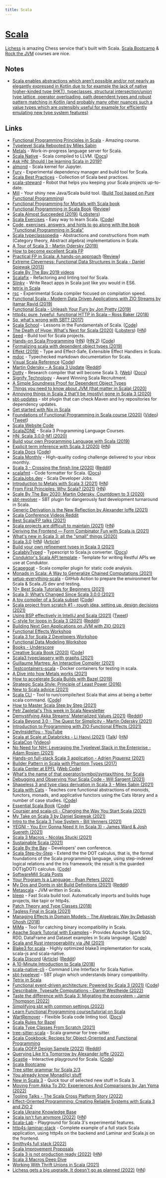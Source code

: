 ```yaml
---
title: Scala
---
```


# [Scala](https://www.scala-lang.org/)

[Lichess](https://github.com/lichess-org/lila) is amazing Chess service that's built with Scala. [Scala Bootcamp](https://github.com/evolution-gaming/scala-bootcamp) & [Rock the JVM](https://rockthejvm.com/) courses are nice.

## Notes

- [Scala enables abstractions which aren’t possible and/or not nearly as elegantly expressed in Kotlin due to for example the lack of native higher-kinded type (HKT), typeclasses, structural intersection/union type lattice, operator overloading, path dependent types and robust pattern matching in Kotlin (and probably many other nuances such a value types which are ostensibly useful for example for efficiently emulating new type system features)](https://www.reddit.com/r/scala/comments/ixjjmf/dotty_becomes_scala_3/)

## Links

- [Functional Programming Principles in Scala](https://www.coursera.org/learn/progfun1) - Amazing course.
- [Typelevel Scala Rebooted by Miles Sabin](https://www.youtube.com/watch?v=6H7FsMCuMMk)
- [Metals](https://github.com/scalameta/metals) - Work-in-progress language server for Scala.
- [Scala Native](https://github.com/scala-native/scala-native) - Scala compiled to LLVM. ([Docs](http://scala-native.org/))
- [Ask HN: Should I be learning Scala in 2019?](https://news.ycombinator.com/item?id=19011777)
- [almond](https://github.com/almond-sh/almond) - Scala kernel for Jupyter.
- [Fury](https://github.com/propensive/fury) - Experimental dependency manager and build tool for Scala.
- [Scala Best Practices](https://github.com/alexandru/scala-best-practices) - Collection of Scala best practices.
- [scala-steward](https://github.com/fthomas/scala-steward) - Robot that helps you keeping your Scala projects up-to-date.
- [Mill](https://github.com/lihaoyi/mill) - Your shiny new Java/Scala build tool. ([Build Tool based on Pure Functional Programming](https://www.youtube.com/watch?v=j6uThGxx-18))
- [Functional Programming for Mortals with Scala book](https://leanpub.com/fpmortals/read)
- [Functional Programming in Scala Book](https://www.manning.com/books/functional-programming-in-scala) ([Review](https://www.youtube.com/watch?v=SehqPOijwUg))
- [Scala Almost Succeeded (2019)](https://medium.com/@fommil/scala-almost-succeeded-c3b1028b02c5) ([Lobsters](https://lobste.rs/s/ku13t3/scala_almost_succeeded))
- [Scala Exercises](https://www.scala-exercises.org/) - Easy way to learn Scala. ([Code](https://github.com/scala-exercises/scala-exercises))
- [Code, exercises, answers, and hints to go along with the book "Functional Programming in Scala"](https://github.com/fpinscala/fpinscala)
- [Scala typeclassopedia](https://github.com/lemastero/scala_typeclassopedia) - Abstractions and constructions from math (Category theory, Abstract algebra) implementations in Scala.
- [A Tour of Scala 3 - Martin Odersky (2019)](https://www.youtube.com/watch?v=_Rnrx2lo9cw)
- [How to become excellent Scala FP](https://twitter.com/jdegoes/status/1095416683571728384)
- [Practical FP in Scala: A hands-on approach](https://leanpub.com/pfp-scala) ([Review](https://www.youtube.com/watch?v=fyy2XZ0xyP4))
- [Extreme Cleverness: Functional Data Structures in Scala - Daniel Spiewak (2013)](https://www.youtube.com/watch?v=pNhBQJN44YQ)
- [Scale By The Bay 2019 videos](https://www.youtube.com/watch?v=1WVjkP_G2cA&list=PLNESult6cnOlb1BAO4o2T3DdNbMnCpTjp)
- [Scalafix](https://github.com/scalacenter/scalafix) - Refactoring and linting tool for Scala.
- [Slinky](https://slinky.dev/) - Write React apps in Scala just like you would in ES6.
- [tetrix in Scala](http://eed3si9n.com/tetrix-in-scala/)
- [rsc](https://github.com/twitter/rsc) - Experimental Scala compiler focused on compilation speed.
- [Functional Scala - Modern Data Driven Applications with ZIO Streams by Itamar Ravid (2019)](https://www.youtube.com/watch?v=bbss7elSfxs)
- [Functional Scala - Unleash Your Fury by Jon Pretty (2019)](https://www.youtube.com/watch?v=PHjAKgdUMWI&list=PLjtl9Y7VJMWtZz3g0LjMhO54_KBL8Tfwl&index=8&t=0s)
- [http4s: pure, typeful, functional HTTP in Scala – Ross Baker (2018)](https://www.youtube.com/watch?v=urdtmx4h5LE)
- [So, what's wrong with SBT? (2017)](http://www.lihaoyi.com/post/SowhatswrongwithSBT.html)
- [Scala School](http://twitter.github.io/scala_school/) - Lessons in the Fundamentals of Scala. ([Code](https://github.com/twitter/scala_school))
- [The Death of Hype: What's Next for Scala (2020)](http://www.lihaoyi.com/post/TheDeathofHypeWhatsNextforScala.html) ([Lobsters](https://lobste.rs/s/5m7mtd/death_hype_what_s_next_for_scala)) ([HN](https://news.ycombinator.com/item?id=22830779))
- [Seed](https://github.com/tindzk/seed) - Build tool for Scala projects.
- [Hands-on Scala Programming](https://www.handsonscala.com/) ([HN](https://news.ycombinator.com/item?id=22914610)) ([HN 2](https://news.ycombinator.com/item?id=23421582)) ([Code](https://github.com/handsonscala/handsonscala))
- [Formalizing scala with dependent object types (2019)](https://uwspace.uwaterloo.ca/bitstream/handle/10012/15322/Rapoport_Marianna.pdf?sequence=7&isAllowed=y)
- [Effekt (2019)](http://ps.informatik.uni-tuebingen.de/publications/brachthaeuser19effekt.pdf) - Type and Effect-Safe, Extensible Effect Handlers in Scala.
- [mdoc](https://github.com/scalameta/mdoc) - Typechecked markdown documentation for Scala.
- [Visual Scala Reference](https://superruzafa.github.io/visual-scala-reference/) ([Code](https://github.com/superruzafa/visual-scala-reference))
- [Martin Odersky – A Scala 3 Update](https://www.youtube.com/watch?v=Z0w_pITUTyU) ([Reddit](https://www.reddit.com/r/scala/comments/hngs27/martin_odersky_a_scala_3_update/))
- [Dotty](https://github.com/lampepfl/dotty) - Research compiler that will become Scala 3. ([Web](https://dotty.epfl.ch/)) ([Docs](https://dotty.epfl.ch/docs/index.html))
- [Signify Technology](https://www.signifytechnology.com/) - Award Winning Scala Recruitment.
- [A Simple Soundness Proof for Dependent Object Types](https://arxiv.org/pdf/1706.03814.pdf)
- [Things you need to know about JVM (that matter in Scala) (2020)](https://leanpub.com/jvm-scala-book)
- [Annoying things in Scala 2 that’ll be (mostly) gone in Scala 3 (2020)](https://blog.softwaremill.com/annoying-things-in-scala-2-thatll-be-mostly-gone-in-scala-3-e1479a6d855c)
- [sbt-updates](https://github.com/rtimush/sbt-updates) - sbt plugin that can check Maven and Ivy repositories for dependency updates.
- [Get started with Nix in Scala](https://github.com/gvolpe/sbt-nix.g8)
- [Foundations of Functional Programming in Scala course (2020)](https://www.fp-tower.com/courses/foundations) ([Video](https://www.youtube.com/watch?v=OdPaWmRnAc4)) ([Tweet](https://twitter.com/JulienTruffaut/status/1318459887144361986))
- [Scala Website Code](https://github.com/scala/scala-lang)
- [ScalaZONE](https://scala.zone/) - Scala 3 Programming Language Courses.
- [HN: Scala 3.0.0-M1 (2020)](https://news.ycombinator.com/item?id=24986396)
- [Build your own Programming Language with Scala (2019)](https://www.lihaoyi.com/post/BuildyourownProgrammingLanguagewithScala.html)
- [Explicit term inference with Scala 3 (2020)](https://www.scala-lang.org/2020/11/06/explicit-term-inference-in-scala-3.html) ([HN](https://news.ycombinator.com/item?id=25031870))
- [Scala Docs](https://docs.scala-lang.org/) ([Code](https://github.com/scala/docs.scala-lang))
- [Scala Monthly](https://scalamonthly.com/) - High-quality coding challenge delivered to your inbox monthly.
- [Scala 3 - Crossing the finish line (2020)](https://www.scala-lang.org/blog/2020/12/15/scala-3-crossing-the-finish-line.html) ([Reddit](https://www.reddit.com/r/scala/comments/ke9p82/scala_3_crossing_the_finish_line/gg2woqv/))
- [scalafmt](https://github.com/scalameta/scalafmt) - Code formatter for Scala. ([Docs](https://scalameta.org/scalafmt/docs/installation.html))
- [ScalaJobs.dev](https://scalajobs.dev/) - Scala Developer Jobs.
- [Introduction to Metals with Scala 3 (2021)](https://medium.com/virtuslab/introduction-to-metals-with-scala-3-79ebf3120a95) ([HN](https://news.ycombinator.com/item?id=26012593))
- [From First Principles: Why Scala? (2021)](https://www.lihaoyi.com/post/FromFirstPrinciplesWhyScala.html) ([HN](https://news.ycombinator.com/item?id=26101435))
- [Scale By The Bay 2020: Martin Odersky, Countdown to 3 (2020)](https://www.youtube.com/watch?v=J-KDLrdlg78)
- [sbt-revolver](https://github.com/spray/sbt-revolver) - SBT plugin for dangerously fast development turnaround in Scala.
- [Generic Derivation is the New Reflection by Alexander Ioffe (2021)](https://www.youtube.com/watch?v=E9L1-rkYPng)
- [Scala Conference Videos Reddit](https://www.reddit.com/r/ScalaConferenceVideos/)
- [Best Scala/FP talks (2021)](https://www.reddit.com/r/scala/comments/m5sxk1/best_scalafp_talks/)
- [Scala projects are difficult to maintain (2021)](https://mungingdata.com/scala/maintenance-nightmare-upgrade/) ([HN](https://news.ycombinator.com/item?id=26539508))
- [Deriving the Frontend — Form Combinator Fun with Scala.js (2021)](https://www.youtube.com/watch?v=JHriftPO62I)
- [What's new in Scala 3: all the "small" things (2020)](https://www.youtube.com/watch?v=GCuskYmhvAc)
- [Scala 3.0](https://github.com/lampepfl/dotty/releases/tag/3.0.0) ([HN](https://news.ycombinator.com/item?id=27151732)) ([Article](https://www.scala-lang.org/blog/2021/05/14/scala3-is-here.html))
- [Build your own refinement types in Scala 3 (2021)](https://msitko.pl/blog/build-your-own-refinement-types-in-scala3.html)
- [ScalablyTyped](https://github.com/ScalablyTyped/Converter) - Typescript to Scala.js converter. ([Docs](https://scalablytyped.org/docs/readme.html))
- [Conduktor's Scala API template](https://github.com/conduktor/scala-api-template) - Template for writing Restful APIs we use at Conduktor.
- [Scapegoat](https://github.com/scapegoat-scala/scapegoat) - Scala compiler plugin for static code analysis.
- [Monads in Scala: A Way to Generalize Chained Computations (2021)](https://www.youtube.com/watch?v=a0C-RrncrYA)
- [setup-everything-scala](https://github.com/japgolly/setup-everything-scala) - GitHub Action to prepare the environment for Scala & Scala.JS dev and testing.
- [10+ Best Scala Tutorials for Beginners (2021)](https://medium.com/quick-code/top-tutorials-to-learn-scala-3a221bf4ef85)
- [Scala 3: What’s Changed Since Scala 3.0.0 (2021)](https://medium.com/scala-3/scala-3-whats-changed-since-scala-3-0-0-be0830c059f5)
- [A toy compiler of a Scala subset](https://mykolav.github.io/coollang-2020-fs/) ([Code](https://github.com/mykolav/coollang-2020-fs))
- [Scala project from scratch #1 - rough idea, setting up, design decisions (2021)](https://www.youtube.com/watch?v=EIE-6gx_qi0)
- [Using BSP effectively in IntelliJ and Scala (2021)](https://hmemcpy.com/2021/09/bsp-and-intellij/) ([Tweet](https://twitter.com/hmemcpy/status/1439862579682217984))
- [C-style for loops in Scala 3 (2021)](https://august.nagro.us/scala-for-loop.html) ([Reddit](https://www.reddit.com/r/scala/comments/ps8u5h/fast_cstyle_for_loops_in_scala_3/))
- [Building Next Gen Applications on JVM with ZIO (2021)](https://www.capitalone.com/tech/software-engineering/building-on-jvm-with-zio/)
- [Functional Effects Workshop](https://github.com/jdegoes/functional-effects)
- [Scala 3 for Scala 2 Developers Workshop](https://github.com/jdegoes/scala3-for-scala2-developers)
- [Functional Data Modeling Workshop](https://github.com/jdegoes/functional-data-modeling)
- [Books - Underscore](https://underscore.io/books/)
- [Creative Scala Book (2020)](https://www.creativescala.org/creative-scala.html) ([Code](https://github.com/creativescala/creative-scala))
- [Scala3 typeclassery with graphs (2021)](https://fabianmurariu.github.io/posts/scala3-typeclassery-graphs/)
- [Guillaume Martres: An Interactive Compiler (2021)](https://open.spotify.com/episode/0qgBKpc78aBMldBdANoqnR)
- [Testcontainers-scala](https://github.com/testcontainers/testcontainers-scala) - Docker containers for testing in scala.
- [A Dive into how Metals works (2021)](https://www.youtube.com/watch?v=fpzN_vTBy18)
- [How to accelerate Scala Builds with Bazel (2019)](https://databricks.com/blog/2019/02/27/speedy-scala-builds-with-bazel-at-databricks.html)
- [Strategic Scala Style: Principle of Least Power (2016)](https://www.lihaoyi.com/post/StrategicScalaStylePrincipleofLeastPower.html)
- [New to Scala advice (2021)](https://www.reddit.com/r/scala/comments/q85nu1/new_to_scala/)
- [Scala CLI](https://scala-cli.virtuslab.org/) - Tool to run/compile/test Scala that aims at being a better scala command. ([Code](https://github.com/VirtusLab/scala-cli))
- [How to Master Scala Step by Step (2021)](https://scalac.io/blog/scala-isnt-hard-how-to-master-scala-step-by-step/)
- [Petr Zapletal's This week in Scala Newsletter](https://petr-zapletal.medium.com/)
- [Demystifying Akka Streams' Materialized Values (2021)](http://nivox.github.io/posts/akka-stream-materialized-values/) ([Reddit](https://www.reddit.com/r/scala/comments/qja6m6/demystifying_akka_streams_materialized_values/))
- [Scala Beyond 3.0 - The Quest for Simplicity - Martin Odersky (2021)](https://www.youtube.com/watch?v=NXTjnowBx-c)
- [Introduction to Programming with ZIO Functional Effects (2021)](https://scalac.io/blog/introduction-to-programming-with-zio-functional-effects/)
- [DevInsideYou - YouTube](https://www.youtube.com/c/DevInsideYou/playlists)
- [Scala at Scale at Databricks - Li Haoyi (2021)](https://databricks.com/blog/2021/12/03/scala-at-scale-at-databricks.html) ([Talk](https://www.youtube.com/watch?app=desktop&v=UiN6yZPAYww)) ([HN](https://news.ycombinator.com/item?id=29505512))
- [ScalaCon](http://www.scalacon.org/) ([Videos](https://www.youtube.com/channel/UCEvZRFnLl65Dg1sMgb8yIBQ/videos))
- [No Need for NIH: Leveraging the Typelevel Stack in the Enterprise - Adam Rosien (2021)](https://www.youtube.com/watch?v=KjDG9c5zuKs)
- [Hands-on full-stack Scala 3 application - Adrien Piquerez (2021)](https://www.youtube.com/watch?v=Gs-sMpUZiEo)
- [Builder Pattern in Scala with Phantom Types (2017)](https://medium.com/@maximilianofelice/builder-pattern-in-scala-with-phantom-types-3e29a167e863)
- [Scala Center at EPFL](https://scala.epfl.ch/) ([Web Code](https://github.com/scala/scala.epfl.ch))
- [What's the name of that operator/symbol/syntax/thing, for Scala](https://github.com/andyscott/scala-whats-that-called)
- [Debugging and Observing Your Scala Code - Will Sargent (2021)](https://www.youtube.com/watch?v=wPpyWz2zEmM)
- [Shapeless 3 and type class derivation in Scala 3 - Miles Sabin (2021)](https://www.youtube.com/watch?v=CFyypCbLRAo)
- [Scala with Cats](https://www.scalawithcats.com/) - Teaches core functional abstractions of monoids, functors, monads, and applicative functors using the Cats library and a number of case studies. ([Code](https://github.com/scalawithcats/scala-with-cats))
- [Essential Scala Book](https://underscore.io/books/essential-scala/) ([Code](https://github.com/underscoreio/essential-scala))
- [Coursier and scala-cli - Changing the Way You Start Scala (2021)](https://www.tooling-talks.com/episode-7)
- [My Take on Scala 3 by Daniel Spiewak (2021)](https://www.youtube.com/watch?v=uonhcMvfT1E)
- [Intro to the Scala 3 Type System - Bill Venners (2021)](https://www.youtube.com/watch?v=vuTFg5g_f6w)
- [YEGNI - You Errr Gonna Need It (in Scala 3) - James Ward & Josh Suereth (2021)](https://www.youtube.com/watch?v=ZGD00jcMKnY)
- [Scala 3 Macros - Nicolas Stucki (2021)](https://www.youtube.com/watch?v=BbTZi8siN28)
- [Sustainable Scala (2021)](https://www.scala-lang.org/blog/2021/12/14/sustainable-scala.html)
- [Scale By the Bay](https://www.scale.bythebay.io/) - Developers' own conference.
- [Scala Step-by-Step](https://dot-iris.github.io/) - Extend the the DOT calculus, that is, the formal foundations of the Scala programming language, using step-indexed logical relations and the Iris framework; the result is the guarded DOT(gDOT) calculus. ([Code](https://github.com/Blaisorblade/dot-iris))
- [SoftwareMill Scala Posts](https://softwaremill.com/blog/#tags=scala)
- [Your Program Is a Language - Ryan Peters (2021)](https://www.youtube.com/watch?v=7kYqH5XTP18)
- [My Dos and Donts in sbt Build Definitions (2021)](https://www.chris-kipp.io/blog/my-dos-and-donts-in-sbt-build-definitions) ([Reddit](https://www.reddit.com/r/scala/comments/rjyse0/my_dos_and_donts_in_sbt_build_definitions/))
- [Metascala](https://github.com/lihaoyi/Metascala) - JVM written in Scala.
- [bleep](https://github.com/oyvindberg/bleep) - Fast Scala build tool. Automatically imports and builds huge projects, like tapir or http4s.
- [Patch Theory and Type Classes (2018)](https://blog.gnieh.org/posts/2018/03/17/patch-theory-and-typeclasses/)
- [Tagless Final in Scala (2021)](https://www.youtube.com/watch?v=m3Qh-MmWpbM)
- [Managing Effects in Domain Models - The Algebraic Way by Debasish Ghosh (2018)](https://www.youtube.com/watch?v=wmrbVjjBRXM)
- [MiMa](https://github.com/lightbend/mima) - Tool for catching binary incompatibility in Scala.
- [Apache Spark Tutorial with Examples](https://sparkbyexamples.com/) - Provides Apache Spark SQL, RDD, DataFrame and Dataset examples in Scala language. ([Code](https://github.com/spark-examples/spark-scala-examples))
- [Scala and Rust interoperability via JNI (2021)](https://engineering.avast.io/scala-and-rust-interoperability-via-jni/)
- [Blake3 for scala](https://github.com/kcrypt/scala-blake3) - Highly optimized blake3 implementation for scala, scala-js and scala-native.
- [Scala Discord](https://discord.com/invite/scala) ([Article](https://www.scala-lang.org/blog/2021/12/21/discord.html)) ([Reddit](https://www.reddit.com/r/scala/comments/rlgmrf/discord_is_scalas_main_chat_platform_now_bye/))
- [A 10-Minute Introduction to Scala (2018)](https://itnext.io/a-10-minute-introduction-to-scala-d1fed19eb74c)
- [scala-native-cli](https://github.com/scala-native/scala-native-cli) - Command Line Interface for Scala Native.
- [sbt-typelevel](https://github.com/typelevel/sbt-typelevel) - SBT plugin which understands binary compatibility.
- [Tetrix in Scala](https://eed3si9n.com/tetrix-in-scala/)
- [Functional event-driven architecture: Powered by Scala 3 (2021)](https://leanpub.com/feda) ([Code](https://github.com/gvolpe/trading))
- [Describable, Typesafe Computations - Daniel Westheide (2022)](https://www.youtube.com/watch?v=b3qUNnJYXb4)
- [Taste the difference with Scala 3: Migrating the ecosystem - Jamie Thompson (2022)](https://www.youtube.com/watch?v=k-eP7SPjcwE)
- [Simplifying sbt with common settings (2022)](https://eed3si9n.com/simplifying-sbt-with-common-settings/)
- [Learn Functional Programming course/tutorial on Scala](https://github.com/dehun/learn-fp)
- [WartRemover](https://github.com/wartremover/wartremover) - Flexible Scala code linting tool. ([Docs](https://www.wartremover.org/))
- [Scala Rules for Bazel](https://github.com/bazelbuild/rules_scala)
- [Scala Type Classes From Scratch (2021)](https://alexklibisz.com/2021/06/18/scala-typeclasses-from-scratch.html)
- [tree-sitter-scala](https://github.com/tree-sitter/tree-sitter-scala) - Scala grammar for tree-sitter.
- [Scala Cookbook: Recipes for Object-Oriented and Functional Programming](http://scalacookbook.com/)
- [Scala OOFP Design Sample (2022)](https://alexn.org/blog/2022/04/18/scala-oop-design-sample/) ([Reddit](https://www.reddit.com/r/scala/comments/u6gps1/scala_oofp_design_sample/))
- [Querying Like It's Tomorrow by Alexander Ioffe (2022)](https://www.youtube.com/watch?v=PIu6YH2DVZM)
- [Scastie](https://scastie.scala-lang.org/) - Interactive playground for Scala. ([Code](https://github.com/scalacenter/scastie))
- [Scala Bootcamp](https://github.com/evolution-gaming/scala-bootcamp)
- [Tree sitter grammar for Scala 2/3](https://github.com/susliko/tree-sitter-scala)
- [You already know Monad(ic) stuff](https://blog.sake.ba/en/posts/programming/monads.html)
- [New in Scala 3](https://github.com/bjornregnell/new-in-Scala3) - Quick tour of selected new stuff in Scala 3.
- [Moving From Akka To ZIO: Experiences And Comparisons by Jan Ypma (2022)](https://www.youtube.com/watch?v=WvaO62TD8L0)
- [Tooling Talks - The Scala Cross Platform Story (2022)](https://www.tooling-talks.com/episode-12)
- [Effect-Oriented Programming: Creating Reliable Systems with Scala 3 and ZIO 2](https://github.com/EffectOrientedProgramming/book)
- [Scala Ukraine Knowledge Base](https://github.com/scala-ukraine/knowledge-base)
- [Scala isn't fun anymore (2022)](https://alexn.org/blog/2022/09/09/scala-isnt-fun-anymore/) ([HN](https://news.ycombinator.com/item?id=32822609))
- [Scala-Lab](https://github.com/gvolpe/scala-lab) - Playground for Scala 3's experimental features.
- [http4s-laminar-stack](https://github.com/keynmol/http4s-laminar-stack) - Complete example of a full stack Scala application, using http4s on the backend and Laminar and Scala.js on the frontend.
- [Smithy4s full stack (2022)](https://blog.indoorvivants.com/2022-06-10-smithy4s-fullstack-part-1)
- [Scala Improvement Proposals](https://github.com/scala/improvement-proposals)
- [Scala 3 is not production ready (2022)](https://gvolpe.com/blog/scala3-is-not-prod-ready/) ([HN](https://news.ycombinator.com/item?id=33687179))
- [Scala 3 Macros Deep Dive](https://github.com/Lumintorious/Scala-3-Macros-Deep-Dive)
- [Working With Thrift Unions in Scala (2021)](https://jsatk.us/posts/working-with-thrift-unions-in-scala/)
- [Lichess gets a big upgrade. It doesn't go as planned (2022)](https://lichess.org/@/thibault/blog/lichess--scala-3/y1sbYzJX) ([HN](https://news.ycombinator.com/item?id=34002526))
